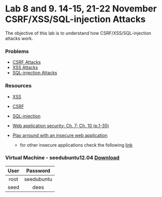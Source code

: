 # Lab 8 and 9. 14-15, 21-22 November CSRF/XSS/SQL-injection Attacks

The objective of this lab is to understand how CSRF/XSS/SQL-injection attacks work.


### Problems
- [CSRF Attacks](http://www.cis.syr.edu/~wedu/seed/Labs/Web/CSRF_Collabtive/)
- [XSS Attacks](http://www.cis.syr.edu/~wedu/seed/Labs/Web/XSS_Collabtive/)
- [SQL-injection Attacks](http://www.cis.syr.edu/~wedu/seed/Labs/Web/SQL_Injection_Collabtive/)
	

### Resources
- [XSS](https://www.owasp.org/index.php/Cross-site_Scripting_(XSS))
- [CSRF](https://www.owasp.org/index.php/Cross-Site_Request_Forgery_(CSRF))
- [SQL-injection](https://www.owasp.org/index.php/SQL_Injection)
- [Web application security: Ch. 7; Ch. 10 (p.1-35)](https://web.archive.org/web/20120905053629/http://code.google.com/edu/submissions/daswani/index.html)

- [Play arround with an insecure web application](https://www.owasp.org/index.php/Webgoat#tab=Main)
	- for other insecure applications check the following [link](https://www.checkmarx.com/2015/04/16/15-vulnerable-sites-to-legally-practice-your-hacking-skills/)

### Virtual Machine - seedubuntu12.04 [Download](http://www.cis.syr.edu/~wedu/seed/lab_env.html)

| User |  Password  |
|:----:|:----------:|
| root | seedubuntu |
| seed |    dees    |
